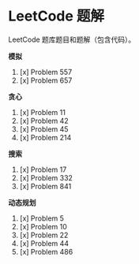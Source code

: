 # LeetCode 题解

LeetCode 题库题目和题解（包含代码）。

**模拟**

1. [x] Problem 557
2. [x] Problem 657

**贪心**

1. [x] Problem 11
2. [x] Problem 42
3. [x] Problem 45
4. [x] Problem 214

**搜索**

1. [x] Problem 17
2. [x] Problem 332
3. [x] Problem 841

**动态规划**

1. [x] Problem 5
2. [x] Problem 10
3. [x] Problem 22
4. [x] Problem 44
5. [x] Problem 486
